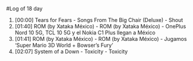 #Log of 18 day

1. [00:00] Tears for Fears - Songs From The Big Chair (Deluxe) - Shout
1. [01:40] ROM (by Xataka México) - ROM (by Xataka México) - OnePlus Nord 10 5G, TCL 10 5G y el Nokia C1 Plus llegan a México
1. [01:41] ROM (by Xataka México) - ROM (by Xataka México) - Jugamos ‘Super Mario 3D World + Bowser’s Fury’
1. [02:07] System of a Down - Toxicity - Toxicity
